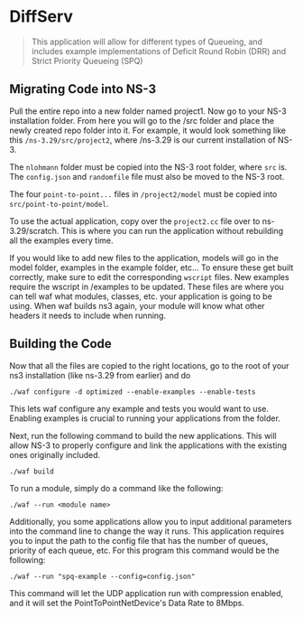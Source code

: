 # DiffServ
> This application will allow for different types of Queueing, and includes example implementations of Deficit Round Robin (DRR) and Strict Priority Queueing (SPQ)

## Migrating Code into NS-3

Pull the entire repo into a new folder named project1.  Now go to your NS-3 installation folder. From here you will go to the /src folder and place the newly created repo folder into it. For example, it would look something like this ```/ns-3.29/src/project2```, where /ns-3.29 is our current installation of NS-3.

The ```nlohmann``` folder must be copied into the NS-3 root folder, where ```src``` is. The ```config.json``` and ```randomfile``` file must also be moved to the NS-3 root. 

The four ```point-to-point...``` files in ```/project2/model``` must be copied into ```src/point-to-point/model```.

To use the actual application, copy over the ```project2.cc``` file over to ns-3.29/scratch. This is where you can run the application without rebuilding all the examples every time.

If you would like to add new files to the application, models will go in the model folder, examples in the example folder, etc... To ensure these get built correctly, make sure to edit the corresponding `wscript` files. New examples require the wscript in /examples to be updated. These files are where you can tell waf what modules, classes, etc. your application is going to be using. When waf builds ns3 again, your module will know what other headers it needs to include when running. 

## Building the Code

Now that all the files are copied to the right locations, go to the root of your ns3 installation (like ns-3.29 from earlier) and do


```
./waf configure -d optimized --enable-examples --enable-tests
```

This lets waf configure any example and tests you would want to use. Enabling examples is crucial to running your applications from the folder.

Next, run the following command to build the new applications. This will allow NS-3 to properly configure and link the applications with the existing ones originally included.

```
./waf build
```

To run a module, simply do a command like the following: 

```
./waf --run <module name>
```

Additionally, you some applications allow you to input additional parameters into the command line to change the way it runs. This application requires you to input the path to the config file that has the number of queues, priority of each queue, etc. For this program this command would be the following:

```
./waf --run "spq-example --config=config.json"
```

This command  will let the UDP application run with compression enabled, and it will set the PointToPointNetDevice's Data Rate to 8Mbps. 

